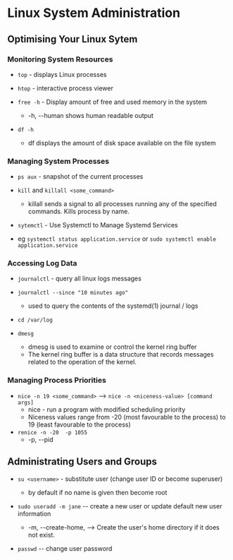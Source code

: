 # Linux System Administration

## Optimising Your Linux Sytem

### Monitoring System Resources
- ``top`` - displays Linux processes
- ``htop`` - interactive process viewer

- ``free -h`` -  Display amount of free and used memory in the system
  - -h, --human shows human readable output

- ``df -h``
  - df displays the amount of disk space available on the file system

### Managing System Processes
- ``ps aux`` - snapshot of the current processes

- ``kill`` and ``killall <some_command>``
  - killall sends a signal to all processes running any of the specified commands. Kills process by name.

- ``sytemctl`` - Use Systemctl to Manage Systemd Services
- eg ``systemctl status application.service`` or ``sudo systemctl enable application.service``

### Accessing Log Data
- ``journalctl`` - query all linux logs messages
- ``journalctl --since "10 minutes ago"``
  - used to query the contents of the systemd(1) journal / logs


- ``cd /var/log``

- ``dmesg``
  - dmesg is used to examine or control the kernel ring buffer
  - The kernel ring buffer is a data structure that records messages related to the operation of the kernel.

### Managing Process Priorities

- ``nice -n 19 <some_command>`` --> ``nice -n <niceness-value> [command args]``
  - nice - run a program with modified scheduling priority
  - Niceness values range from -20 (most favourable to the process) to 19 (least favourable to the process)
- ``renice -n -20  -p 1055``
  - -p, --pid

## Administrating Users and Groups
- ``su <username>`` - substitute user (change user ID or become superuser)
  - by default if no name is given then become root

- ``sudo useradd -m jane`` -- create a new user or update default new user information
  -  -m, --create-home, --> Create the user's home directory if it does not exist.

- ``passwd`` -- change user password
